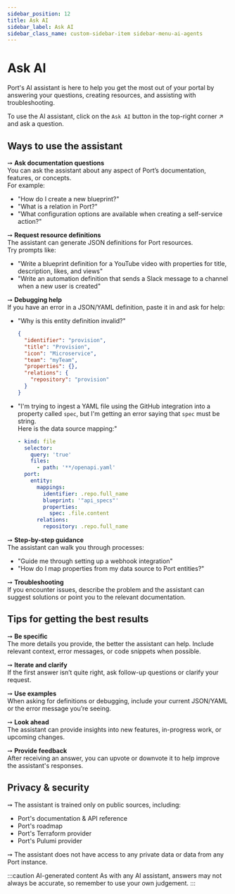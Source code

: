 ```yaml
---
sidebar_position: 12
title: Ask AI
sidebar_label: Ask AI
sidebar_class_name: custom-sidebar-item sidebar-menu-ai-agents
---
```


# Ask AI

Port's AI assistant is here to help you get the most out of your portal by answering your questions, creating resources, and assisting with troubleshooting. 

To use the AI assistant, click on the `Ask AI` button in the top-right corner ↗️ and ask a question.

## Ways to use the assistant

➙ **Ask documentation questions**  
  You can ask the assistant about any aspect of Port’s documentation, features, or concepts.  
  For example:
  - "How do I create a new blueprint?"
  - "What is a relation in Port?"
  - "What configuration options are available when creating a self-service action?"

➙ **Request resource definitions**  
  The assistant can generate JSON definitions for Port resources.  
  Try prompts like:
  - "Write a blueprint definition for a YouTube video with properties for title, description, likes, and views"
  - "Write an automation definition that sends a Slack message to a channel when a new user is created"

➙ **Debugging help**  
  If you have an error in a JSON/YAML definition, paste it in and ask for help:
  - "Why is this entity definition invalid?"
    ```json
    {
      "identifier": "provision",
      "title": "Provision",
      "icon": "Microservice",
      "team": "myTeam",
      "properties": {},
      "relations": {
        "repository": "provision"
      }
    }
    ```
  - "I'm trying to ingest a YAML file using the GitHub integration into a property called `spec`, but I'm getting an error saying that `spec` must be string.  
  Here is the data source mapping:"
    ```yaml
    - kind: file
      selector:
        query: 'true'
        files:
          - path: '**/openapi.yaml'
      port:
        entity:
          mappings:
            identifier: .repo.full_name
            blueprint: '"api_specs"'
            properties:
              spec: .file.content
          relations:
            repository: .repo.full_name
    ```

➙ **Step-by-step guidance**  
  The assistant can walk you through processes:
  - "Guide me through setting up a webhook integration"
  - "How do I map properties from my data source to Port entities?"

➙ **Troubleshooting**  
  If you encounter issues, describe the problem and the assistant can suggest solutions or point you to the relevant documentation.
  
## Tips for getting the best results

➙ **Be specific**  
  The more details you provide, the better the assistant can help. Include relevant context, error messages, or code snippets when possible.

➙ **Iterate and clarify**  
  If the first answer isn’t quite right, ask follow-up questions or clarify your request.

➙ **Use examples**  
  When asking for definitions or debugging, include your current JSON/YAML or the error message you’re seeing.

➙ **Look ahead**  
  The assistant can provide insights into new features, in-progress work, or upcoming changes.

➙ **Provide feedback**  
  After receiving an answer, you can upvote or downvote it to help improve the assistant's responses.

## Privacy & security

➙ The assistant is trained only on public sources, including:
- Port's documentation & API reference
- Port's roadmap
- Port's Terraform provider
- Port's Pulumi provider

➙ The assistant does not have access to any private data or data from any Port instance.
 
:::caution AI-generated content
As with any AI assistant, answers may not always be accurate, so remember to use your own judgement.
:::